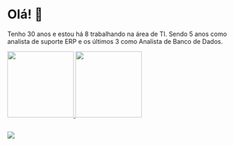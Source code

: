 <h1>Olá! 👋</h1>

 <div>
  <p>
    Tenho 30 anos e estou há 8 trabalhando na área de TI. Sendo 5 anos como analista de suporte ERP e os últimos 3 como Analista de Banco de Dados.
  </p>
</div>

 <div>
  <a href="https://github.com/marquesfelip">
  <img height="150em" src="https://github-readme-stats.vercel.app/api?username=marquesfelip&show_icons=true&theme=dark&include_all_commits=true&count_private=true"/>
  <img height="150em" src="https://github-readme-stats.vercel.app/api/top-langs/?username=marquesfelip&layout=compact&langs_count=7&theme=dark"/>
</div>
  
##
  
<div> 
    <a href="https://www.linkedin.com/in/felipemarquessouza/" target="_blank"><img src="https://img.shields.io/badge/-LinkedIn-%230077B5?style=for-the-badge&logo=linkedin&logoColor=white" target="_blank"></a>
</div>  
